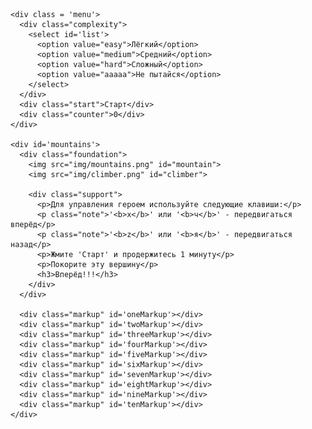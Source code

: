 <!DOCTYPE html>
<html lang="en">
<head>
  <meta charset="UTF-8">
  <meta http-equiv="X-UA-Compatible" content="IE=edge">
  <meta name="viewport" content="width=device-width, initial-scale=1.0">
  <title>Elbrus Сlimber</title>
  <link rel="stylesheet" href="styles.css">
</head>
<body>

  <div class='content'>

    <div class = 'menu'>
      <div class="complexity">
        <select id='list'>
          <option value="easy">Лёгкий</option>
          <option value="medium">Средний</option>
          <option value="hard">Сложный</option>
          <option value="aaaaa">Не пытайся</option>
        </select>
      </div>
      <div class="start">Старт</div>
      <div class="counter">0</div>
    </div>

    <div id='mountains'>
      <div class="foundation">
        <img src="img/mountains.png" id="mountain">
        <img src="img/climber.png" id="climber">

        <div class="support">
          <p>Для управления героем используйте следующие клавиши:</p>
          <p class="note">'<b>x</b>' или '<b>ч</b>' - передвигаться вперёд</p>
          <p class="note">'<b>z</b>' или '<b>я</b>' - передвигаться назад</p>
          <p>Жмите 'Старт' и продержитесь 1 минуту</p>
          <p>Покорите эту вершину</p>
          <h3>Вперёд!!!</h3>
        </div>
      </div>

      <div class="markup" id='oneMarkup'></div>
      <div class="markup" id='twoMarkup'></div>
      <div class="markup" id='threeMarkup'></div>
      <div class="markup" id='fourMarkup'></div>
      <div class="markup" id='fiveMarkup'></div>
      <div class="markup" id='sixMarkup'></div>
      <div class="markup" id='sevenMarkup'></div>
      <div class="markup" id='eightMarkup'></div>
      <div class="markup" id='nineMarkup'></div>
      <div class="markup" id='tenMarkup'></div>
    </div>

  </div>

  <script src="script.js"></script>
</body>
</html>
